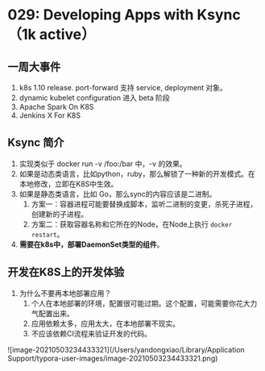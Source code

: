 # 029: Developing Apps with Ksync（1k active）

## 一周大事件

1. k8s 1.10 release.  port-forward 支持 service, deployment 对象。
2. dynamic kubelet configuration 进入 beta 阶段
3. Apache Spark On K8S
4. Jenkins X For K8S

## Ksync 简介

1. 实现类似于 docker run -v /foo:/bar 中，-v 的效果。
2. 如果是动态类语言，比如python，ruby，那么解锁了一种新的开发模式。在本地修改，立即在K8S中生效。
3. 如果是静态类语言，比如 Go，那么sync的内容应该是二进制。
   1. 方案一：容器进程可能要替换成脚本，监听二进制的变更，杀死子进程，创建新的子进程。
   2. 方案二：获取容器名称和它所在的Node，在Node上执行 `docker restart`。
4. **需要在k8s中，部署DaemonSet类型的组件**。

## 开发在K8S上的开发体验

1. 为什么不要再本地部署应用？
   1. 个人在本地部署的环境，配置很可能过期。这个配置，可能需要你花大力气配置出来。
   2. 应用依赖太多，应用太大，在本地部署不现实。
   3. 不应该依赖CI流程来验证开发的代码。

![image-20210503234433321](/Users/yandongxiao/Library/Application Support/typora-user-images/image-20210503234433321.png)